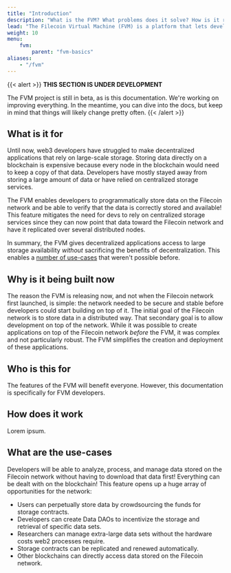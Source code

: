 ```yaml
---
title: "Introduction"
description: "What is the FVM? What problems does it solve? How is it related to the EVM? This page will answer all these questions, and give you a solid introduction to the Filecoin virtual machine."
lead: "The Filecoin Virtual Machine (FVM) is a platform that lets developers deploy custom code to the Filecoin network and have the nodes on the network run that code. The FVM allows developers to link decentralized applications to verified storage -- a feature that needs to be added to the web3 ecosystem."
weight: 10
menu:
    fvm:
        parent: "fvm-basics"
aliases:
    - "/fvm"
---
```


{{< alert >}}
**THIS SECTION IS UNDER DEVELOPMENT**

The FVM project is still in beta, as is this documentation. We're working on improving everything. In the meantime, you can dive into the docs, but keep in mind that things will likely change pretty often.
{{< /alert >}}

## What is it for

Until now, web3 developers have struggled to make decentralized applications that rely on large-scale storage. Storing data directly on a blockchain is expensive because every node in the blockchain would need to keep a copy of that data. Developers have mostly stayed away from storing a large amount of data or have relied on centralized storage services.

The FVM enables developers to programmatically store data on the Filecoin network and be able to verify that the data is correctly stored and available! This feature mitigates the need for devs to rely on centralized storage services since they can now point that data toward the Filecoin network and have it replicated over several distributed nodes.

In summary, the FVM gives decentralized applications access to large storage availability _without_ sacrificing the benefits of decentralization. This enables a [number of use-cases](#use-cases) that weren't possible before.

## Why is it being built now

The reason the FVM is releasing now, and not when the Filecoin network first launched, is simple: the network needed to be secure and stable before developers could start building on top of it. The initial goal of the Filecoin network is to store data in a distributed way. That secondary goal is to allow development on top of the network. While it was possible to create applications on top of the Filecoin network _before_ the FVM, it was complex and not particularly robust. The FVM simplifies the creation and deployment of these applications.

## Who is this for

The features of the FVM will benefit everyone. However, this documentation is specifically for FVM developers.

## How does it work

Lorem ipsum.

## What are the use-cases

Developers will be able to analyze, process, and manage data stored on the Filecoin network without having to download that data first! Everything can be dealt with on the blockchain! This feature opens up a huge array of opportunities for the network:

- Users can perpetually store data by crowdsourcing the funds for storage contracts.
- Developers can create Data DAOs to incentivize the storage and retrieval of specific data sets.
- Researchers can manage extra-large data sets without the hardware costs web2 processes require.
- Storage contracts can be replicated and renewed automatically.
- Other blockchains can directly access data stored on the Filecoin network.

